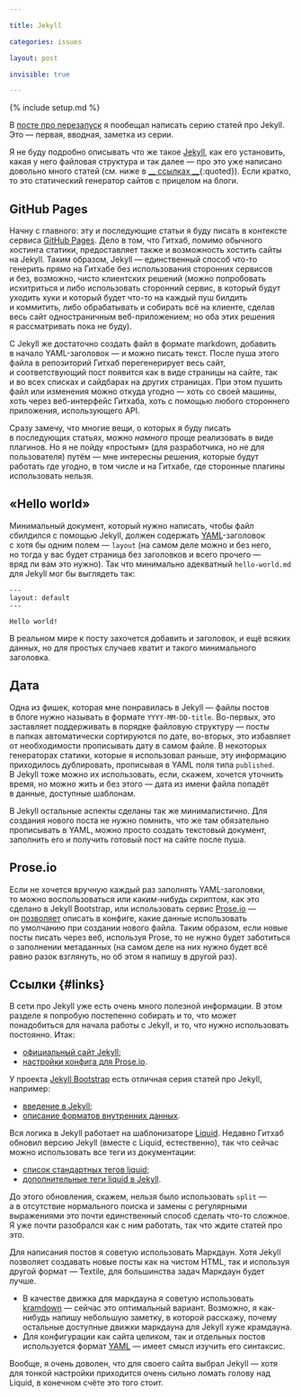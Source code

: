 ```yaml
---

title: Jekyll

categories: issues

layout: post

invisible: true

---
```


{% include setup.md %}

В [посте про перезапуск](http://kizu.ru/issues/restart/) я пообещал написать серию статей про Jekyll. Это — первая, вводная, заметка из серии.

Я не буду подробно описывать что же такое [Jekyll](https://github.com/mojombo/jekyll), как его установить, какая у него файловая структура и так далее — про это уже написано довольно много статей (см. ниже в [__ ссылках __](#links){:quoted}). Если кратко, то это статический генератор сайтов с прицелом на блоги.

## GitHub Pages

Начну с главного: эту и последующие статьи я буду писать в контексте сервиса [GitHub Pages](http://pages.github.com). Дело в том, что Гитхаб, помимо обычного хостинга статики, предоставляет также и возможность хостить сайты на Jekyll. Таким образом, Jekyll — единственный способ что-то генерить прямо на Гитхабе без использования сторонних сервисов и без, возможно, чисто клиентских решений (можно попробовать исхитриться и либо использовать сторонний сервис, в который будут уходить хуки и который будет что-то на каждый пуш билдить и коммитить, либо обрабатывать и собирать всё на клиенте, сделав весь сайт одностраничным веб-приложением; но оба этих решения я рассматривать пока не буду).

С Jekyll же достаточно создать файл в формате markdown, добавить в начало YAML-заголовок — и можно писать текст. После пуша этого файла в репозиторий Гитхаб перегенерирует весь сайт, и соответствующий пост появится как в виде страницы на сайте, так и во всех списках и сайдбарах на других страницах. При этом пушить файл или изменения можно откуда угодно — хоть со своей машины, хоть через веб-интерфейс Гитхаба, хоть с помощью любого стороннего приложения, использующего API.

Сразу замечу, что многие вещи, о которых я буду писать в последующих статьях, можно _намного_ проще реализовать в виде плагинов. Но я не пойду «простым» (для разработчика, но не для пользователя) путём — мне интересны решения, которые будут работать где угодно, в том числе и на Гитхабе, где сторонные плагины использовать нельзя.

## «Hello world»

Минимальный документ, который нужно написать, чтобы файл сбилдился с помощью Jekyll, должен содержать [YAML](http://ru.wikipedia.org/wiki/YAML)-заголовок с хотя бы одним полем — `layout` (на самом деле можно и без него, но тогда у вас будет страница без заголовков и всего прочего — вряд ли вам это нужно). Так что минимально адекватный `hello-world.md` для Jekyll мог бы выглядеть так:


    ---
    layout: default
    ---

    Hello world!

В реальном мире к посту захочется добавить и заголовок, и ещё всяких данных, но для простых случаев хватит и такого минимального заголовка.

## Дата

Одна из фишек, которая мне понравилась в Jekyll — файлы постов в блоге нужно называть в формате `YYYY-MM-DD-title`. Во-первых, это заставляет поддерживать в порядке файловую структуру — посты в папках автоматически сортируются по дате, во-вторых, это избавляет от необходимости прописывать дату в самом файле. В некоторых генераторах статики, которые я использовал раньше, эту информацию приходилось дублировать, прописывая в YAML поля типа `published`. В Jekyll тоже можно их использовать, если, скажем, хочется уточнить время, но можно жить и без этого — дата из имени файла попадёт в данные, доступные шаблонам.

В Jekyll остальные аспекты сделаны так же минималистично. Для создания нового поста не нужно помнить, что же там обязательно прописывать в YAML, можно просто создать текстовый документ, заполнить его и получить готовый пост на сайте после пуша.

## Prose.io

Если не хочется вручную каждый раз заполнять YAML-заголовки, то можно воспользоваться или каким-нибудь скриптом, как это сделано в Jekyll Bootstrap, или использовать сервис [Prose.io](http://prose.io) — он [позволяет](http://prose.io/help/handbook.html#metadata_defaults) описать в конфиге, какие данные использовать по умолчанию при создании нового файла. Таким образом, если новые посты писать через веб, используя Prose, то не нужно будет заботиться о заполнении метаданных (на самом деле на них нужно будет всё равно разок взглянуть, но об этом я напишу в другой раз).

## Ссылки {#links}

В сети про Jekyll уже есть очень много полезной информации. В этом разделе я попробую постепенно собирать и то, что может понадобиться для начала работы с Jekyll, и то, что нужно использовать постоянно. Итак:

- [официальный сайт Jekyll](http://jekyllrb.com);
- [настройки конфига для Prose.io](http://prose.io/help/handbook.html).

У проекта [Jekyll Bootstrap](http://jekyllbootstrap.com) есть отличная серия статей про Jekyll, например:

- [введение в Jekyll](http://jekyllbootstrap.com/lessons/jekyll-introduction.html);
- [описание форматов внутренних данных](http://jekyllbootstrap.com/api/template-data-api.html).

Вся логика в Jekyll работает на шаблонизаторе [Liquid](http://www.liquidmarkup.org). Недавно Гитхаб обновил версию Jekyll (вместе с Liquid, естественно), так что сейчас можно использовать все теги из документации:

- [список стандартных тегов liquid](https://github.com/shopify/liquid/wiki/liquid-for-designers);
- [дополнительные теги liquid в Jekyll](https://github.com/mojombo/jekyll/wiki/liquid-extensions).

До этого обновления, скажем, нельзя было использовать `split` — а в отсутствие нормального поиска и замены с регулярными выражениями это почти единственный способ сделать что-то сложное. Я уже почти разобрался как с ним работать, так что ждите статей про это.

Для написания постов я советую использовать Маркдаун. Хотя Jekyll позволяет создавать новые посты как на чистом HTML, так и используя другой формат — Textile, для большинства задач Маркдаун будет лучше.

- В качестве движка для маркдауна я советую использовать [kramdown](http://kramdown.rubyforge.org) — сейчас это оптимальный вариант. Возможно, я как-нибудь напишу небольшую заметку, в которой расскажу, почему остальные доступные движки маркдауна для Jekyll хуже крамдауна.
- Для конфигурации как сайта целиком, так и отдельных постов используется формат [YAML](http://ru.wikipedia.org/wiki/YAML) — имеет смысл изучить его синтаксис.

Вообще, я очень доволен, что для своего сайта выбрал Jekyll — хотя для тонкой настройки приходится очень сильно ломать голову над Liquid, в конечном счёте это того стоит.